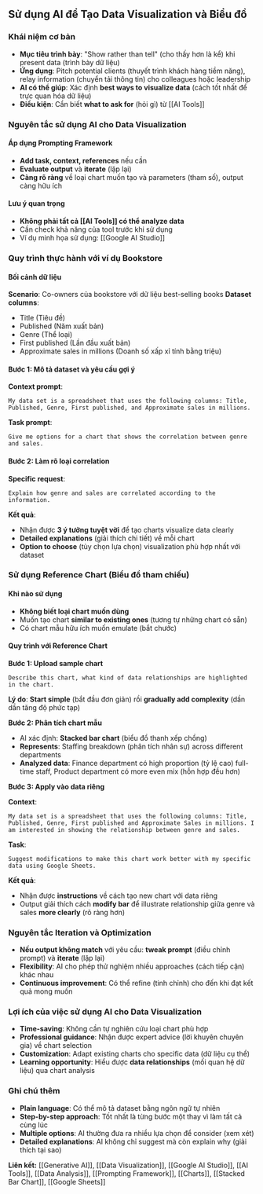 ## Sử dụng AI để Tạo Data Visualization và Biểu đồ

### Khái niệm cơ bản

- **Mục tiêu trình bày**: "Show rather than tell" (cho thấy hơn là kể) khi present data (trình bày dữ liệu)
- **Ứng dụng**: Pitch potential clients (thuyết trình khách hàng tiềm năng), relay information (chuyển tải thông tin) cho colleagues hoặc leadership
- **AI có thể giúp**: Xác định **best ways to visualize data** (cách tốt nhất để trực quan hóa dữ liệu)
- **Điều kiện**: Cần biết **what to ask for** (hỏi gì) từ [[AI Tools]]


### Nguyên tắc sử dụng AI cho Data Visualization

#### Áp dụng Prompting Framework

- **Add task, context, references** nếu cần
- **Evaluate output** và **iterate** (lặp lại)
- **Càng rõ ràng** về loại chart muốn tạo và parameters (tham số), output càng hữu ích


#### Lưu ý quan trọng

- **Không phải tất cả [[AI Tools]] có thể analyze data**
- Cần check khả năng của tool trước khi sử dụng
- Ví dụ minh họa sử dụng: [[Google AI Studio]]


### Quy trình thực hành với ví dụ Bookstore

#### Bối cảnh dữ liệu

**Scenario**: Co-owners của bookstore với dữ liệu best-selling books
**Dataset columns**:

- Title (Tiêu đề)
- Published (Năm xuất bản)
- Genre (Thể loại)
- First published (Lần đầu xuất bản)
- Approximate sales in millions (Doanh số xấp xỉ tính bằng triệu)


#### Bước 1: Mô tả dataset và yêu cầu gợi ý

**Context prompt**:

```
My data set is a spreadsheet that uses the following columns: Title, Published, Genre, First published, and Approximate sales in millions.
```

**Task prompt**:

```
Give me options for a chart that shows the correlation between genre and sales.
```


#### Bước 2: Làm rõ loại correlation

**Specific request**:

```
Explain how genre and sales are correlated according to the information.
```

**Kết quả**:

- Nhận được **3 ý tưởng tuyệt vời** để tạo charts visualize data clearly
- **Detailed explanations** (giải thích chi tiết) về mỗi chart
- **Option to choose** (tùy chọn lựa chọn) visualization phù hợp nhất với dataset


### Sử dụng Reference Chart (Biểu đồ tham chiếu)

#### Khi nào sử dụng

- **Không biết loại chart muốn dùng**
- Muốn tạo chart **similar to existing ones** (tương tự những chart có sẵn)
- Có chart mẫu hữu ích muốn emulate (bắt chước)


#### Quy trình với Reference Chart

**Bước 1: Upload sample chart**

```
Describe this chart, what kind of data relationships are highlighted in the chart.
```

**Lý do**: **Start simple** (bắt đầu đơn giản) rồi **gradually add complexity** (dần dần tăng độ phức tạp)

**Bước 2: Phân tích chart mẫu**

- AI xác định: **Stacked bar chart** (biểu đồ thanh xếp chồng)
- **Represents**: Staffing breakdown (phân tích nhân sự) across different departments
- **Analyzed data**: Finance department có high proportion (tỷ lệ cao) full-time staff, Product department có more even mix (hỗn hợp đều hơn)

**Bước 3: Apply vào data riêng**

**Context**:

```
My data set is a spreadsheet that uses the following columns: Title, Published, Genre, First published and Approximate Sales in millions. I am interested in showing the relationship between genre and sales.
```

**Task**:

```
Suggest modifications to make this chart work better with my specific data using Google Sheets.
```

**Kết quả**:

- Nhận được **instructions** về cách tạo new chart với data riêng
- Output giải thích cách **modify bar** để illustrate relationship giữa genre và sales **more clearly** (rõ ràng hơn)


### Nguyên tắc Iteration và Optimization

- **Nếu output không match** với yêu cầu: **tweak prompt** (điều chỉnh prompt) và **iterate** (lặp lại)
- **Flexibility**: AI cho phép thử nghiệm nhiều approaches (cách tiếp cận) khác nhau
- **Continuous improvement**: Có thể refine (tinh chỉnh) cho đến khi đạt kết quả mong muốn


### Lợi ích của việc sử dụng AI cho Data Visualization

- **Time-saving**: Không cần tự nghiên cứu loại chart phù hợp
- **Professional guidance**: Nhận được expert advice (lời khuyên chuyên gia) về chart selection
- **Customization**: Adapt existing charts cho specific data (dữ liệu cụ thể)
- **Learning opportunity**: Hiểu được **data relationships** (mối quan hệ dữ liệu) qua chart analysis


### Ghi chú thêm

- **Plain language**: Có thể mô tả dataset bằng ngôn ngữ tự nhiên
- **Step-by-step approach**: Tốt nhất là từng bước một thay vì làm tất cả cùng lúc
- **Multiple options**: AI thường đưa ra nhiều lựa chọn để consider (xem xét)
- **Detailed explanations**: AI không chỉ suggest mà còn explain why (giải thích tại sao)

**Liên kết:** [[Generative AI]], [[Data Visualization]], [[Google AI Studio]], [[AI Tools]], [[Data Analysis]], [[Prompting Framework]], [[Charts]], [[Stacked Bar Chart]], [[Google Sheets]]

